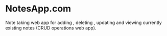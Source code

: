 # NotesApp.com
Note taking web app for adding , deleting , updating and viewing currently existing notes (CRUD operations web app).

